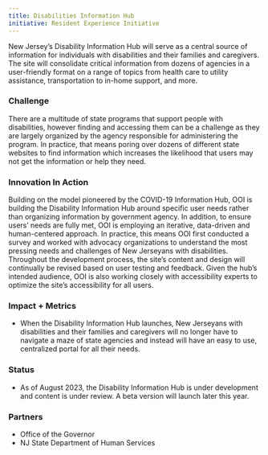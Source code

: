 ```yaml
---
title: Disabilities Information Hub
initiative: Resident Experience Initiative
---
```


New Jersey’s Disability Information Hub will serve as a central source of information for individuals with disabilities and their families and caregivers. The site will consolidate critical information from dozens of agencies in a user-friendly format on a range of topics from health care to utility assistance, transportation to in-home support, and more.

### Challenge

There are a multitude of state programs that support people with disabilities, however finding and accessing them can be a challenge as they are largely organized by the agency responsible for administering the program. In practice, that means poring over dozens of different state websites to find information which increases the likelihood that users may not get the information or help they need.

### Innovation In Action

Building on the model pioneered by the COVID-19 Information Hub, OOI is building the Disability Information Hub around specific user needs rather than organizing information by government agency. In addition, to ensure users’ needs are fully met, OOI is employing an iterative, data-driven and human-centered approach. In practice, this means OOI first conducted a survey and worked with advocacy organizations to understand the most pressing needs and challenges of New Jerseyans with disabilities. Throughout the development process, the site’s content and design will continually be revised based on user testing and feedback. Given the hub’s intended audience, OOI is also working closely with accessibility experts to optimize the site’s accessibility for all users. 

### Impact + Metrics

- When the Disability Information Hub launches, New Jerseyans with disabilities and their families and caregivers will no longer have to navigate a maze of state agencies and instead will have an easy to use, centralized portal for all their needs. 

### Status

- As of August 2023, the Disability Information Hub is under development and content is under review. A beta version will launch later this year. 

### Partners

- Office of the Governor
- NJ State Department of Human Services